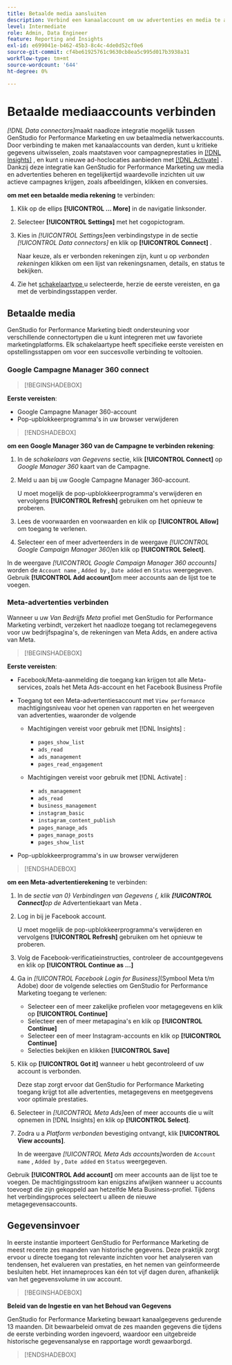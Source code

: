 ```yaml
---
title: Betaalde media aansluiten
description: Verbind een kanaalaccount om uw advertenties en media te activeren en te controleren met Adobe GenStudio for Performance Marketing.
level: Intermediate
role: Admin, Data Engineer
feature: Reporting and Insights
exl-id: e699041e-b462-45b3-8c4c-4de0d52cf0e6
source-git-commit: cf4be61925761c9630cb8ea5c995d017b3938a31
workflow-type: tm+mt
source-wordcount: '644'
ht-degree: 0%

---
```


# Betaalde mediaaccounts verbinden

_[!DNL Data connectors]_&#x200B;maakt naadloze integratie mogelijk tussen GenStudio for Performance Marketing en uw betaalmedia netwerkaccounts. Door verbinding te maken met kanaalaccounts van derden, kunt u kritieke gegevens uitwisselen, zoals maatstaven voor campagneprestaties in [[!DNL Insights]](/help/user-guide/insights/overview.md) , en kunt u nieuwe ad-hoclocaties aanbieden met [[!DNL Activate]](/help/user-guide/activation/overview.md) . Dankzij deze integratie kan GenStudio for Performance Marketing uw media en advertenties beheren en tegelijkertijd waardevolle inzichten uit uw actieve campagnes krijgen, zoals afbeeldingen, klikken en conversies.

**om met een betaalde media rekening** te verbinden:

1. Klik op de ellips **[!UICONTROL ... More]** in de navigatie linksonder.

1. Selecteer **[!UICONTROL Settings]** met het cogopictogram.

1. Kies in _[!UICONTROL Settings]_&#x200B;een verbindingstype in de sectie&#x200B;_[!UICONTROL Data connectors]_ en klik op **[!UICONTROL Connect]** .

   Naar keuze, als er verbonden rekeningen zijn, kunt u op _verbonden rekeningen_ klikken om een lijst van rekeningsnamen, details, en status te bekijken.

1. Zie het [ schakelaartype ](#connector-types) u selecteerde, herzie de eerste vereisten, en ga met de verbindingsstappen verder.

## Betaalde media

GenStudio for Performance Marketing biedt ondersteuning voor verschillende connectortypen die u kunt integreren met uw favoriete marketingplatforms. Elk schakelaartype heeft specifieke eerste vereisten en opstellingsstappen om voor een succesvolle verbinding te voltooien.

### Google Campagne Manager 360 connect

>[!BEGINSHADEBOX]

**Eerste vereisten**:

- Google Campagne Manager 360-account
- Pop-upblokkeerprogramma&#39;s in uw browser verwijderen

>[!ENDSHADEBOX]

**om een Google Manager 360 van de Campagne te verbinden rekening**:

1. In de _schakelaars van Gegevens_ sectie, klik **[!UICONTROL Connect]** op _Google Manager 360_ kaart van de Campagne.

1. Meld u aan bij uw Google Campagne Manager 360-account.

   U moet mogelijk de pop-upblokkeerprogramma&#39;s verwijderen en vervolgens **[!UICONTROL Refresh]** gebruiken om het opnieuw te proberen.

1. Lees de voorwaarden en voorwaarden en klik op **[!UICONTROL Allow]** om toegang te verlenen.

1. Selecteer een of meer adverteerders in de weergave _[!UICONTROL Google Campaign Manager 360]_&#x200B;en klik op **[!UICONTROL Select]**.

In de weergave _[!UICONTROL Google Campaign Manager 360 accounts]_&#x200B;worden de `Account name` , `Added by` , `Date added` en `Status` weergegeven. Gebruik **[!UICONTROL Add account]**&#x200B;om meer accounts aan de lijst toe te voegen.

### Meta-advertenties verbinden

Wanneer u uw _Van Bedrijfs Meta_ profiel met GenStudio for Performance Marketing verbindt, verzekert het naadloze toegang tot reclamegegevens voor uw bedrijfspagina&#39;s, de rekeningen van Meta Adds, en andere activa van Meta.

>[!BEGINSHADEBOX]

**Eerste vereisten**:

- Facebook/Meta-aanmelding die toegang kan krijgen tot alle Meta-services, zoals het Meta Ads-account en het Facebook Business Profile
- Toegang tot een Meta-advertentiesaccount met `View performance` machtigingsniveau voor het openen van rapporten en het weergeven van advertenties, waaronder de volgende
   - Machtigingen vereist voor gebruik met [!DNL Insights] :

      - `pages_show_list`
      - `ads_read`
      - `ads_management`
      - `pages_read_engagement`

   - Machtigingen vereist voor gebruik met [!DNL Activate] :

      - `ads_management`
      - `ads_read`
      - `business_management`
      - `instagram_basic`
      - `instagram_content_publish`
      - `pages_manage_ads`
      - `pages_manage_posts`
      - `pages_show_list`

- Pop-upblokkeerprogramma&#39;s in uw browser verwijderen

>[!ENDSHADEBOX]

**om een Meta-advertentierekening** te verbinden:

1. In de _sectie van 0&rbrace; Verbindingen van Gegevens &lbrace;, klik **[!UICONTROL Connect]**&#x200B;op de_ Advertentiekaart van Meta _._

1. Log in bij je Facebook account.

   U moet mogelijk de pop-upblokkeerprogramma&#39;s verwijderen en vervolgens **[!UICONTROL Refresh]** gebruiken om het opnieuw te proberen.

1. Volg de Facebook-verificatieinstructies, controleer de accountgegevens en klik op **[!UICONTROL Continue as ...]**

1. Ga in _[!UICONTROL Facebook Login for Business]_(Symbool Meta t/m Adobe) door de volgende selecties om GenStudio for Performance Marketing toegang te verlenen:

   - Selecteer een of meer zakelijke profielen voor metagegevens en klik op **[!UICONTROL Continue]**
   - Selecteer een of meer metapagina&#39;s en klik op **[!UICONTROL Continue]**
   - Selecteer een of meer Instagram-accounts en klik op **[!UICONTROL Continue]**
   - Selecties bekijken en klikken **[!UICONTROL Save]**

1. Klik op **[!UICONTROL Got it]** wanneer u hebt gecontroleerd of uw account is verbonden.

   Deze stap zorgt ervoor dat GenStudio for Performance Marketing toegang krijgt tot alle advertenties, metagegevens en meetgegevens voor optimale prestaties.

1. Selecteer in _[!UICONTROL Meta Ads]_&#x200B;een of meer accounts die u wilt opnemen in [!DNL Insights] en klik op **[!UICONTROL Select]**.

1. Zodra u a _Platform verbonden_ bevestiging ontvangt, klik **[!UICONTROL View accounts]**.

   In de weergave _[!UICONTROL Meta Ads accounts]_&#x200B;worden de `Account name` , `Added by` , `Date added` en `Status` weergegeven.

Gebruik **[!UICONTROL Add account]** om meer accounts aan de lijst toe te voegen. De machtigingsstroom kan enigszins afwijken wanneer u accounts toevoegt die zijn gekoppeld aan hetzelfde Meta Business-profiel. Tijdens het verbindingsproces selecteert u alleen de nieuwe metagegevensaccounts.

## Gegevensinvoer

In eerste instantie importeert GenStudio for Performance Marketing de meest recente zes maanden van historische gegevens. Deze praktijk zorgt ervoor u directe toegang tot relevante inzichten voor het analyseren van tendensen, het evalueren van prestaties, en het nemen van geïnformeerde besluiten hebt. Het innameproces kan één tot vijf dagen duren, afhankelijk van het gegevensvolume in uw account.

>[!BEGINSHADEBOX]

**Beleid van de Ingestie en van het Behoud van Gegevens**

GenStudio for Performance Marketing bewaart kanaalgegevens gedurende 13 maanden. Dit bewaarbeleid omvat de zes maanden gegevens die tijdens de eerste verbinding worden ingevoerd, waardoor een uitgebreide historische gegevensanalyse en rapportage wordt gewaarborgd.

>[!ENDSHADEBOX]
